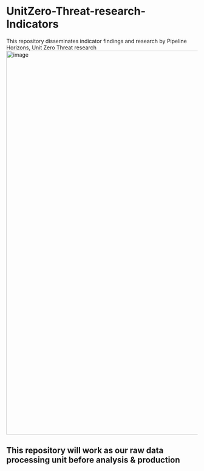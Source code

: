 # UnitZero-Threat-research-Indicators
This repository disseminates indicator findings and research by Pipeline Horizons, Unit Zero Threat research
<img width="1920" height="1008" alt="image" src="https://github.com/user-attachments/assets/16c37a09-9c05-48ce-9ba2-2068bbdddffc" />

## This repository will work as our raw data processing unit before analysis & production
